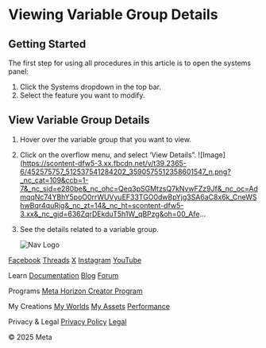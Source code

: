 # Viewing Variable Group Details

## Getting Started

 The first step for using all procedures in this article is to open the systems panel:
1. Click the Systems dropdown in the top bar.
2. Select the feature you want to modify.

  
## View Variable Group Details


1. Hover over the variable group that you want to view.
2. Click on the overflow menu, and select ‘View Details”. ![Image](https://scontent-dfw5-3.xx.fbcdn.net/v/t39.2365-6/452575757_512537541284202_3590575512358601547_n.png?_nc_cat=109&ccb=1-7&_nc_sid=e280be&_nc_ohc=Qeq3pSGMtzsQ7kNvwFZz9Jf&_nc_oc=AdmqqNc74YBhY5poO0rrWUVyuEF33TGO0dwBpYjg3SA6aC8x6k_CneWShwBqr4quRjg&_nc_zt=14&_nc_ht=scontent-dfw5-3.xx&_nc_gid=636ZqrDEkduT5h1W_qBPzg&oh=00_Afe...

3. See the details related to a variable group.

    ![Nav Logo](https://static.xx.fbcdn.net/rsrc.php/yE/r/3SoBlk8EqOQ.svg)


[Facebook](https://www.facebook.com/MetaHorizon/)
[Threads](https://www.threads.com/@metahorizon)
[X](https://x.com/MetaHorizon)
[Instagram](https://www.instagram.com/metahorizon/)
[YouTube](https://www.youtube.com/@MetaQuestVR)

 Learn
[Documentation](https://developers.meta.com/horizon-worlds/learn/documentation/)
[Blog](https://developers.meta.com/horizon/blog/)
[Forum](https://communityforums.atmeta.com/t5/Creator-Forum/ct-p/Meta_Horizon_Creator_Forums)

 Programs
[Meta Horizon Creator Program](https://developers.meta.com/horizon-worlds/programs/)

 My Creations
[My Worlds](https://horizon.meta.com/creator/worlds_all/?utm_source=horizon_worlds_creator)
[My Assets](https://horizon.meta.com/creator/assets/?utm_source=horizon_worlds_creator)
[Performance](https://horizon.meta.com/creator/performance/traces/?utm_source=horizon_worlds_creator)

 Privacy & Legal
[Privacy Policy](https://www.meta.com/legal/privacy-policy/)
[Legal](https://www.meta.com/legal/supplemental-terms-of-service/)

 © 2025 Meta
